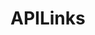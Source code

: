 # APILinks

<include repo_url="https://github.com/foliant-docs/foliantcontrib.apilinks.git" path="README.md" sethead="2" nohead="true"></include>
